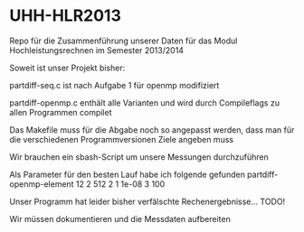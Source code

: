 UHH-HLR2013
===========

Repo für die Zusammenführung unserer Daten für das Modul Hochleistungsrechnen im Semester 2013/2014

Soweit ist unser Projekt bisher:

partdiff-seq.c ist nach Aufgabe 1 für openmp modifiziert

partdiff-openmp.c enthält alle Varianten und wird durch Compileflags zu allen Programmen compilet

Das Makefile muss für die Abgabe noch so angepasst werden, dass man für die verschiedenen Programmversionen Ziele angeben muss

Wir brauchen ein sbash-Script um unsere Messungen durchzuführen

Als Parameter für den besten Lauf habe ich folgende gefunden partdiff-openmp-element 12 2 512 2 1 1e-08 3 100

Unser Programm hat leider bisher verfälschte Rechenergebnisse... TODO!

Wir müssen dokumentieren und die Messdaten aufbereiten
